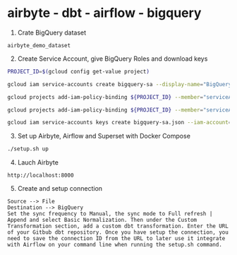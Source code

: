# airbyte - dbt - airflow - bigquery

1. Crate BigQuery dataset
```
airbyte_demo_dataset
```

2. Create Service Account, give BigQuery Roles and download keys
```bash
PROJECT_ID=$(gcloud config get-value project)
```
```bash
gcloud iam service-accounts create bigquery-sa --display-name="BigQuery SA"
```
```bash
gcloud projects add-iam-policy-binding ${PROJECT_ID} --member="serviceAccount:bigquery-sa@${PROJECT_ID}.iam.gserviceaccount.com" --role="roles/bigquery.user"
```
```bash
gcloud projects add-iam-policy-binding ${PROJECT_ID} --member="serviceAccount:bigquery-sa@${PROJECT_ID}.iam.gserviceaccount.com" --role="roles/bigquery.dataEditor"
```
```bash
gcloud iam service-accounts keys create bigquery-sa.json --iam-account=bigquery-sa@${PROJECT_ID}.iam.gserviceaccount.com
```

3. Set up Airbyte, Airflow and Superset with Docker Compose
```bash
./setup.sh up
```

4. Lauch Airbyte
```
http://localhost:8000
```

5. Create and setup connection
```
Source --> File
Destination --> BigQuery
Set the sync frequency to Manual, the sync mode to Full refresh | Append and select Basic Normalization. Then under the Custom Transformation section, add a custom dbt transformation. Enter the URL of your Gitbub dbt repository. Once you have setup the connection, you need to save the connection ID from the URL to later use it integrate with Airflow on your command line when running the setup.sh command.
```
